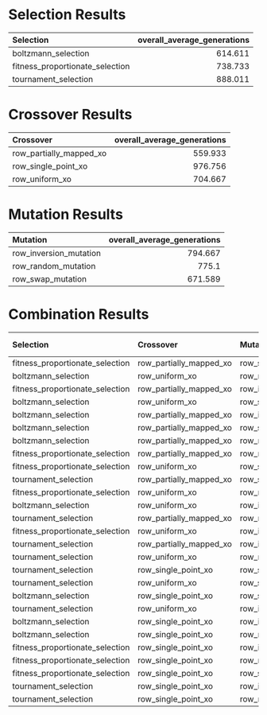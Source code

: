 # Selection Results

| Selection                       |   overall_average_generations |
|:--------------------------------|------------------------------:|
| boltzmann_selection             |                       614.611 |
| fitness_proportionate_selection |                       738.733 |
| tournament_selection            |                       888.011 |

# Crossover Results

| Crossover               |   overall_average_generations |
|:------------------------|------------------------------:|
| row_partially_mapped_xo |                       559.933 |
| row_single_point_xo     |                       976.756 |
| row_uniform_xo          |                       704.667 |

# Mutation Results

| Mutation               |   overall_average_generations |
|:-----------------------|------------------------------:|
| row_inversion_mutation |                       794.667 |
| row_random_mutation    |                       775.1   |
| row_swap_mutation      |                       671.589 |

# Combination Results

| Selection                       | Crossover               | Mutation               |   Average Generations |   Solved Puzzles |
|:--------------------------------|:------------------------|:-----------------------|----------------------:|-----------------:|
| fitness_proportionate_selection | row_partially_mapped_xo | row_swap_mutation      |                 311.2 |               10 |
| boltzmann_selection             | row_uniform_xo          | row_random_mutation    |                 268.8 |               10 |
| fitness_proportionate_selection | row_partially_mapped_xo | row_inversion_mutation |                 424.8 |                9 |
| boltzmann_selection             | row_uniform_xo          | row_swap_mutation      |                 408.1 |                9 |
| boltzmann_selection             | row_partially_mapped_xo | row_inversion_mutation |                 378   |                9 |
| boltzmann_selection             | row_partially_mapped_xo | row_swap_mutation      |                 349.2 |                8 |
| boltzmann_selection             | row_partially_mapped_xo | row_random_mutation    |                 499   |                7 |
| fitness_proportionate_selection | row_partially_mapped_xo | row_random_mutation    |                 744.9 |                6 |
| fitness_proportionate_selection | row_uniform_xo          | row_swap_mutation      |                 616.5 |                6 |
| tournament_selection            | row_partially_mapped_xo | row_swap_mutation      |                 576.2 |                6 |
| fitness_proportionate_selection | row_uniform_xo          | row_random_mutation    |                 715.2 |                5 |
| boltzmann_selection             | row_uniform_xo          | row_inversion_mutation |                 681.7 |                5 |
| tournament_selection            | row_partially_mapped_xo | row_random_mutation    |                 857.1 |                4 |
| fitness_proportionate_selection | row_uniform_xo          | row_inversion_mutation |                 836   |                4 |
| tournament_selection            | row_partially_mapped_xo | row_inversion_mutation |                 899   |                3 |
| tournament_selection            | row_uniform_xo          | row_random_mutation    |                 890.9 |                3 |
| tournament_selection            | row_single_point_xo     | row_swap_mutation      |                 844.1 |                2 |
| tournament_selection            | row_uniform_xo          | row_swap_mutation      |                 992.3 |                1 |
| boltzmann_selection             | row_single_point_xo     | row_swap_mutation      |                 946.7 |                1 |
| tournament_selection            | row_uniform_xo          | row_inversion_mutation |                 932.5 |                1 |
| boltzmann_selection             | row_single_point_xo     | row_inversion_mutation |                1000   |                0 |
| boltzmann_selection             | row_single_point_xo     | row_random_mutation    |                1000   |                0 |
| fitness_proportionate_selection | row_single_point_xo     | row_inversion_mutation |                1000   |                0 |
| fitness_proportionate_selection | row_single_point_xo     | row_random_mutation    |                1000   |                0 |
| fitness_proportionate_selection | row_single_point_xo     | row_swap_mutation      |                1000   |                0 |
| tournament_selection            | row_single_point_xo     | row_inversion_mutation |                1000   |                0 |
| tournament_selection            | row_single_point_xo     | row_random_mutation    |                1000   |                0 |